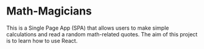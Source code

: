 # Math-Magicians
 This is a Single Page App (SPA) that allows users to make simple calculations and read a random math-related quotes. The aim of this project is to learn how to use React.

